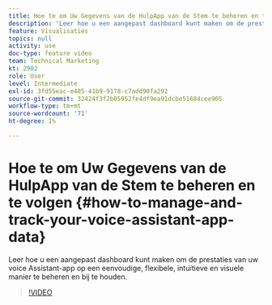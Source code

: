 ```yaml
---
title: Hoe te om Uw Gegevens van de HulpApp van de Stem te beheren en te volgen
description: 'Leer hoe u een aangepast dashboard kunt maken om de prestaties van uw voice Assistant-app op een eenvoudige, flexibele, intuïtieve en visuele manier te beheren en bij te houden. '
feature: Visualisaties
topics: null
activity: use
doc-type: feature video
team: Technical Marketing
kt: 2902
role: User
level: Intermediate
exl-id: 3fd55eac-e485-41b9-9178-c7add90fa292
source-git-commit: 32424f3f2b05952fe4df9ea91dcbe51684cee905
workflow-type: tm+mt
source-wordcount: '71'
ht-degree: 1%

---
```


# Hoe te om Uw Gegevens van de HulpApp van de Stem te beheren en te volgen {#how-to-manage-and-track-your-voice-assistant-app-data}

Leer hoe u een aangepast dashboard kunt maken om de prestaties van uw voice Assistant-app op een eenvoudige, flexibele, intuïtieve en visuele manier te beheren en bij te houden.

>[!VIDEO](https://video.tv.adobe.com/v/27224/?quality=9)
